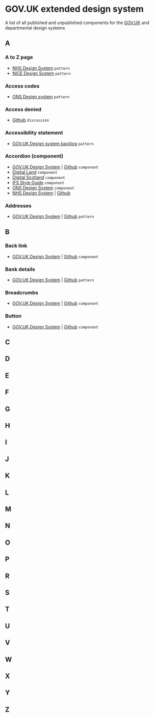 # GOV.UK extended design system
A list of all published and unpublished components for the [GOV.UK](https://design-system.service.gov.uk/) and departmental design systems

## A

### A to Z page
* [NHS Design System](https://service-manual.nhs.uk/design-system/patterns/a-to-z-page) `pattern`
* [NICE Design System](https://design-system.nice.org.uk/components/a-z-list/) `pattern`

### Access codes
* [ONS Design system](https://service-manual.ons.gov.uk/design-system/patterns/access-codes) `pattern`

### Access denied
* [Github](https://github.com/alphagov/govuk-design-system-backlog/issues/158) `discussion`

### Accessibility statement
* [GOV.UK Design system backlog](https://github.com/alphagov/govuk-design-system-backlog/issues/203) `pattern`

### Accordion (component)
* [GOV.UK Design System](https://design-system.service.gov.uk/components/accordion/) | [Github](https://github.com/alphagov/govuk-design-system-backlog/issues/1) `component`
* [Digital Land](https://digital-land.github.io/design-system/components/filter-group/) `component`
* [Digital Scotland](https://designsystem.gov.scot/components/accordion) `component`
* [IFS Style Guide](https://yann4c.axshare.com/#g=1&p=collapsible_sections) `component`
* [ONS Design System](https://service-manual.ons.gov.uk/design-system/components/accordion) `component`
* [NHS Design System](https://service-manual.nhs.uk/design-system/components/expander) | [Github](https://github.com/nhsuk/nhsuk-service-manual-community-backlog/issues/29)

### Addresses	
* [GOV.UK Design System](https://design-system.service.gov.uk/patterns/addresses/) | [Github](https://github.com/alphagov/govuk-design-system-backlog/issues/31) `pattern`

## B

### Back link	
* [GOV.UK Design System](https://design-system.service.gov.uk/components/back-link/) | [Github](https://github.com/alphagov/govuk-design-system-backlog/issues/32) `component`
### Bank details	
* [GOV.UK Design System](https://design-system.service.gov.uk/patterns/bank-details/) | [Github](https://github.com/alphagov/govuk-design-system-backlog/issues/149)	`pattern`
### Breadcrumbs	
* [GOV.UK Design System](https://design-system.service.gov.uk/components/breadcrumbs/) | [Github](https://github.com/alphagov/govuk-design-system-backlog/issues/33)	`component`
### Button	
* [GOV.UK Design System](https://design-system.service.gov.uk/components/button/) | [Github](https://github.com/alphagov/govuk-design-system-backlog/issues/34)	`component`

## C
## D
## E
## F
## G
## H
## I
## J
## K
## L
## M
## N
## O
## P
## R
## S
## T
## U
## V
## W
## X
## Y
## Z

